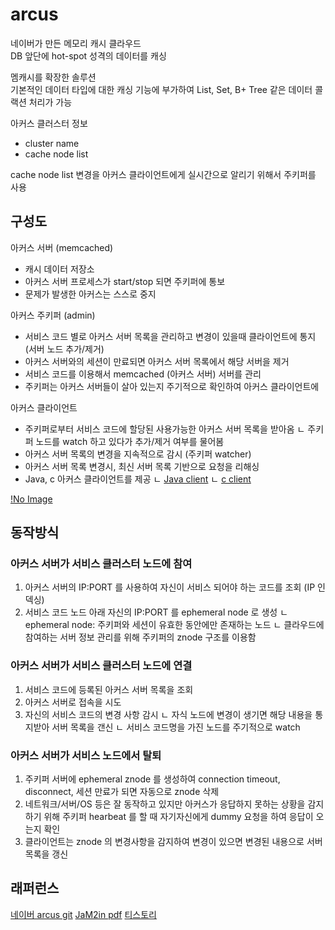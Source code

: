 # arcus
네이버가 만든 메모리 캐시 클라우드   
DB 앞단에 hot-spot 성격의 데이터를 캐싱   
  
멤캐시를 확장한 솔루션  
기본적인 데이터 타입에 대한 캐싱 기능에 부가하여 List, Set, B+ Tree 같은 데이터 콜랙션 처리가 가능  

아커스 클러스터 정보  
- cluster name
- cache node list 
  
cache node list 변경을 아커스 클라이언트에게 실시간으로 알리기 위해서 주키퍼를 사용  

## 구성도
아커스 서버 (memcached)
- 캐시 데이터 저장소
- 아커스 서버 프로세스가 start/stop 되면 주키퍼에 통보
- 문제가 발생한 아커스는 스스로 중지

아커스 주키퍼 (admin)
- 서비스 코드 별로 아커스 서버 목록을 관리하고 변경이 있을때 클라이언트에 통지 (서버 노드 추가/제거)
- 아커스 서버와의 세션이 만료되면 아커스 서버 목록에서 해당 서버을 제거
- 서비스 코드를 이용해서 memcached (아커스 서버) 서버를 관리 
- 주키퍼는 아커스 서버들이 살아 있는지 주기적으로 확인하여 아커스 클라이언트에 

아커스 클라이언트
- 주키퍼로부터 서비스 코드에 할당된 사용가능한 아커스 서버 목록을 받아옴
ㄴ 주키퍼 노드를 watch 하고 있다가 추가/제거 여부를 물어봄
- 아커스 서버 목록의 변경을 지속적으로 감시 (주키퍼 watcher)
- 아커스 서버 목록 변경시, 최신 서버 목록 기반으로 요청을 리해싱
- Java, c 아커스 클라이언트를 제공 
ㄴ [Java client](https://github.com/naver/arcus-java-client/tree/2feec4d000ab13f956ea19d9b9c2cc67b12713b3)
ㄴ [c client](https://github.com/naver/arcus-c-client/tree/561cc85eada06b0ca895fbd2a39db737d40e38ff)

[!No Image](images/arcus-architecture.png)

## 동작방식
### 아커스 서버가 서비스 클러스터 노드에 참여 
1. 아커스 서버의 IP:PORT 를 사용하여 자신이 서비스 되어야 하는 코드를 조회 (IP 인덱싱)
2. 서비스 코드 노드 아래 자신의 IP:PORT 를 ephemeral node 로 생성
ㄴ ephemeral node: 주키퍼와 세션이 유효한 동안에만 존재하는 노드
ㄴ 클라우드에 참여하는 서버 정보 관리를 위해 주키퍼의 znode 구조를 이용함 

### 아커스 서버가 서비스 클러스터 노드에 연결
1. 서비스 코드에 등록된 아커스 서버 목록을 조회
2. 아커스 서버로 접속을 시도
3. 자신의 서비스 코드의 변경 사항 감시 
ㄴ 자식 노드에 변경이 생기면 해당 내용을 통지받아 서버 목록을 갠신
ㄴ 서비스 코드명을 가진 노드를 주기적으로 watch

### 아커스 서버가 서비스 노드에서 탈퇴 
1. 주키퍼 서버에 ephemeral znode 를 생성하여 connection timeout, disconnect, 세션 만료가 되면 자동으로 znode 삭제
2. 네트워크/서버/OS 등은 잘 동작하고 있지만 아커스가 응답하지 못하는 상황을 감지하기 위해 주키퍼 hearbeat 를 할 때 자기자신에게 dummy 요청을 하여 응답이 오는지 확인
3. 클라이언트는 znode 의 변경사항을 감지하여 변경이 있으면 변경된 내용으로 서버 목록을 갱신

 

## 래퍼런스
[네이버 arcus git](https://github.com/naver/arcus/blob/master/docs/deploying-arcus-to-multiple-servers.md)
[JaM2in pdf](http://www.jam2in.com/resources/ARCUS_brochure.pdf)
[티스토리](https://12bme.tistory.com/549)








